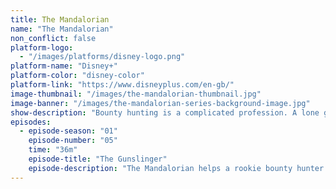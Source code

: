 ```yaml
---
title: The Mandalorian
name: "The Mandalorian"
non_conflict: false
platform-logo:
  - "/images/platforms/disney-logo.png"
platform-name: "Disney+"
platform-color: "disney-color"
platform-link: "https://www.disneyplus.com/en-gb/"
image-thumbnail: "/images/the-mandalorian-thumbnail.jpg"
image-banner: "/images/the-mandalorian-series-background-image.jpg"
show-description: "Bounty hunting is a complicated profession. A lone gunfighter makes his way through the outer reaches of the galaxy, far from the authority of the New Republic."
episodes:
  - episode-season: "01"
    episode-number: "05"
    time: "36m"
    episode-title: "The Gunslinger"
    episode-description: "The Mandalorian helps a rookie bounty hunter who is in over his head."
---
```

